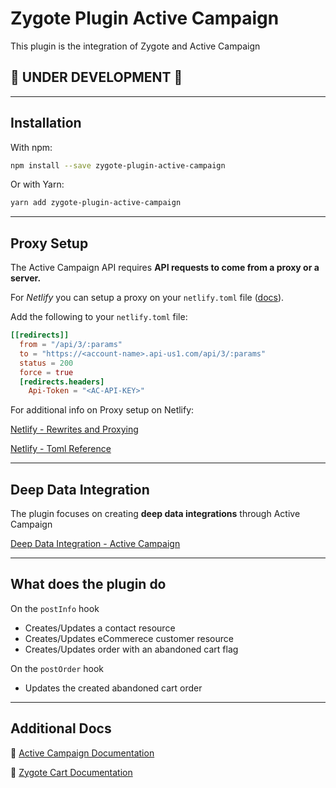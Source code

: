 # Zygote Plugin Active Campaign

This plugin is the integration of Zygote and Active Campaign

## :construction: UNDER DEVELOPMENT :construction:


---

## Installation

With npm:

```bash
npm install --save zygote-plugin-active-campaign
```

Or with Yarn:

```bash
yarn add zygote-plugin-active-campaign
```


---

## Proxy Setup

The Active Campaign API requires **API requests to come from a proxy or a server.**


For *Netlify* you can setup a proxy on your `netlify.toml` file ([docs](https://www.netlify.com/docs/netlify-toml-reference/)).

Add the following to your `netlify.toml` file:

```toml
[[redirects]]
  from = "/api/3/:params"
  to = "https://<account-name>.api-us1.com/api/3/:params"
  status = 200
  force = true
  [redirects.headers]
    Api-Token = "<AC-API-KEY>"
```

For additional info on Proxy setup on Netlify:

[Netlify - Rewrites and Proxying](https://www.netlify.com/docs/redirects/#rewrites-and-proxying)

[Netlify - Toml Reference](https://www.netlify.com/docs/netlify-toml-reference/)

---

## Deep Data Integration

The plugin focuses on creating **deep data integrations** through Active Campaign

[Deep Data Integration - Active Campaign](https://developers.activecampaign.com/reference#connections)

---

## What does the plugin do

On the `postInfo` hook
- Creates/Updates a contact resource
- Creates/Updates eCommerece customer resource
- Creates/Updates order with an abandoned cart flag

On the `postOrder` hook
- Updates the created abandoned cart order

---

## Additional Docs

:loudspeaker: [Active Campaign Documentation](https://developers.activecampaign.com/reference#overview)

:shopping_cart: [Zygote Cart Documentation](https://escaladesports.github.io/zygote-cart/)
